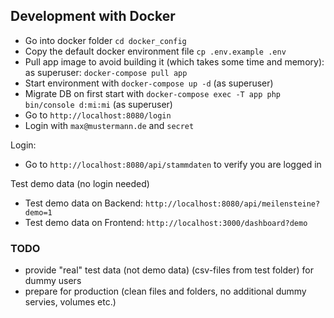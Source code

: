 ## Development with Docker

- Go into docker folder `cd docker_config`
- Copy the default docker environment file `cp .env.example .env`
- Pull app image to avoid building it (which takes some time and memory): as superuser: `docker-compose pull app`
- Start environment with `docker-compose up -d` (as superuser)
- Migrate DB on first start with `docker-compose exec -T app php bin/console d:mi:mi` (as superuser)
- Go to `http://localhost:8080/login`
- Login with `max@mustermann.de` and `secret`

Login:

- Go to `http://localhost:8080/api/stammdaten` to verify you are logged in

Test demo data (no login needed)

- Test demo data on Backend: `http://localhost:8080/api/meilensteine?demo=1`
- Test demo data on Frontend: `http://localhost:3000/dashboard?demo`

### TODO
- provide "real" test data (not demo data) (csv-files from test folder) for dummy users
- prepare for production (clean files and folders, no additional dummy servies, volumes etc.)
